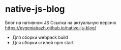 # native-js-blog
Блог на нативном JS
Ссылка на актуальную версию https://evgeniabazh.github.io/native-js-blog/
- Для сборки webpack build
- Для сборки стилей npm start
